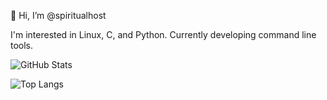 👋 Hi, I’m @spiritualhost

I'm interested in Linux, C, and Python. Currently developing command line tools. 

![GitHub Stats](https://github-readme-stats.vercel.app/api?username=spiritualhost&show_icons=true&theme=tokyonight&v=3)

![Top Langs](https://github-readme-stats.vercel.app/api/top-langs/?username=spiritualhost&layout=compact&langs_count=10&v=3)
